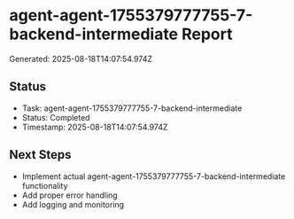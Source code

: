 # agent-agent-1755379777755-7-backend-intermediate Report

Generated: 2025-08-18T14:07:54.974Z

## Status
- Task: agent-agent-1755379777755-7-backend-intermediate
- Status: Completed
- Timestamp: 2025-08-18T14:07:54.974Z

## Next Steps
- Implement actual agent-agent-1755379777755-7-backend-intermediate functionality
- Add proper error handling
- Add logging and monitoring
